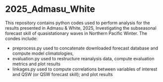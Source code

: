 # 2025_Admasu_White
This repository contains python codes used to perform analysis for the results presented in Admasu &amp; White, 2025, Investigating the subseasonal forecast skill of quasistationary waves in Northern Pacific Winter. The condes include: 
  - preprocess.py used to concatenate downloaded forecast database and compute model climatologies,
  - evaluation.py used to restructure reanalysis data, compute evaluation metrics and plot results
  - linkages.py used to compute correlations between variables of interest and QSW (or QSW forecast skill); and plot results
